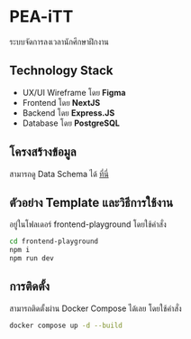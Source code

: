 # PEA-iTT
ระบบจัดการลงเวลานักศึกษาฝึกงาน

## Technology Stack
- UX/UI Wireframe โดย **Figma**
- Frontend โดย **NextJS**
- Backend โดย **Express.JS**
- Database โดย **PostgreSQL**

## โครงสร้างข้อมูล
สามารถดู Data Schema ได้ [ที่นี่](https://dbdocs.io/kawaii.peace.kun/PEA-iTT-DB-Documents)

## ตัวอย่าง Template และวิธีการใช้งาน
อยู่ในโฟลเดอร์ frontend-playground โดยใช้คำสั่ง
```bash
cd frontend-playground
npm i
npm run dev
```

## การติดตั้ง
สามารถติดตั้งผ่าน Docker Compose ได้เลย โดยใช้คำสั่ง
```bash
docker compose up -d --build
```
